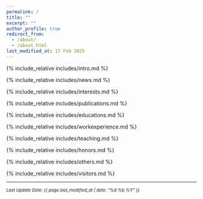 ```yaml
---
permalink: /
title: ""
excerpt: ""
author_profile: true
redirect_from: 
  - /about/
  - /about.html
last_modified_at: 17 Feb 2025
---
```

<span class='anchor' id='about-me'></span>

{% include_relative includes/intro.md %}

{% include_relative includes/news.md %}

{% include_relative includes/interests.md %}

{% include_relative includes/publications.md %}

{% include_relative includes/educations.md %}

{% include_relative includes/workexperience.md %}

{% include_relative includes/teaching.md %}

{% include_relative includes/honors.md %}

{% include_relative includes/others.md %}

{% include_relative includes/visitors.md %}

---

<p style="font-size: 0.8em; font-style: italic;">Last Update Date: {{ page.last_modified_at | date: "%d %b %Y" }}</p>

